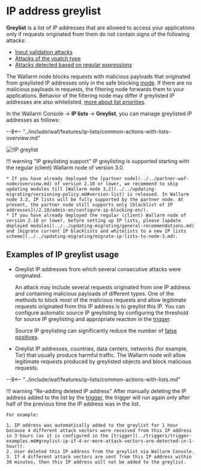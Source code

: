 # IP address greylist

**Greylist** is a list of IP addresses that are allowed to access your applications only if requests originated from them do not contain signs of the following attacks:

* [Input validation attacks](../../about-wallarm-waf/protecting-against-attacks.md#input-validation-attacks)
* [Attacks of the vpatch type](../rules/vpatch-rule.md)
* [Attacks detected based on regular expressions](../rules/regex-rule.md)

The Wallarm node blocks requests with malicious payloads that originated from greylisted IP addresses only in the safe blocking [mode](../../admin-en/configure-wallarm-mode.md). If there are no malicious payloads in requests, the filtering node forwards them to your applications. Behavior of the filtering node may differ if greylisted IP addresses are also whitelisted, [more about list priorities](overview.md#algorithm-of-ip-lists-processing).

In the Wallarm Console → **IP lists** → **Greylist**, you can manage greylisted IP addresses as follows:

--8<-- "../include/waf/features/ip-lists/common-actions-with-lists-overview.md"

![!IP greylist](../../images/user-guides/ip-lists/greylist.png)

!!! warning "IP greylisting support"
    IP greylisting is supported starting with the regular (client) Wallarm node of version 3.0.

    * If you have already deployed the [partner node](../../partner-waf-node/overview.md) of version 2.18 or lower, we recommend to skip updating modules till [Wallarm node 3.2](../../updating-migrating/versioning-policy.md#version-list) is released. In Wallarm node 3.2, IP lists will be fully supported by the partner node. At present, the partner node still supports only [blacklist of IP addresses](/2.18/admin-en/configure-ip-blocking-en/).
    * If you have already deployed the regular (client) Wallarm node of version 2.18 or lower, before setting up IP lists, please [update deployed modules](../../updating-migrating/general-recommendations.md) and [migrate current IP blacklists and whitelists to a new IP lists scheme](../../updating-migrating/migrate-ip-lists-to-node-3.md).

## Examples of IP greylist usage

* Greylist IP addresses from which several consecutive attacks were originated.

    An attack may include several requests originated from one IP address and containing malicious payloads of different types. One of the methods to block most of the malicious requests and allow legitimate requests originated from this IP address is to greylist this IP. You can configure automatic source IP greylisting by configuring the threshold for source IP greylisting and appropriate reaction in the [trigger](../triggers/trigger-examples.md#greylist-ip-if-4-or-more-attack-vectors-are-detected-in-1-hour).

    Source IP greylisting can significantly reduce the number of [false positives](../../about-wallarm-waf/protecting-against-attacks.md#false-positives).
* Greylist IP addresses, countries, data centers, networks (for example, Tor) that usually produce harmful traffic. The Wallarm node will allow legitimate requests produced by greylisted objects and block malicious requests.

--8<-- "../include/waf/features/ip-lists/common-actions-with-lists.md"

!!! warning "Re-adding deleted IP address"
    After manually deleting the IP address added to the list by the [trigger](../triggers/triggers.md), the trigger will run again only after half of the previous time the IP address was in the list.
    
    For example:

    1. IP address was automatically added to the greylist for 1 hour because 4 different attack vectors were received from this IP address in 3 hours (as it is configured in the [trigger](../triggers/trigger-examples.md#greylist-ip-if-4-or-more-attack-vectors-are-detected-in-1-hour)).
    2. User deleted this IP address from the greylist via Wallarm Console.
    3. If 4 different attack vectors are sent from this IP address within 30 minutes, then this IP address will not be added to the greylist.

